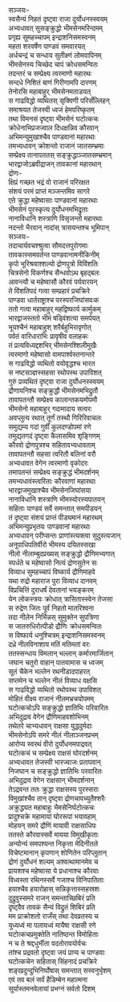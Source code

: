 सञ्जयः-  
स्वसैन्यं निहतं दृष्ट्वा राजा दुर्योधनस्स्वयम्  
अभ्यधावत् सुसङ्क्रुद्धो भीमसेनमरिन्दमम्  
प्रगृह्य सुमहच्चापम् इन्द्राशनिसमस्वनम्  
महता शरवर्षेण पाण्डवं समवारयत्  
अर्धचन्द्रं च सन्धाय सुतीक्ष्णं लोमवापिनम्  
भीमसेनस्य चिच्छेद चापं क्रोधसमन्वितः  
तदन्तरं च सम्प्रेक्ष्य त्वरमाणो महारथः  
सन्दधे निशितं बाणं गिरीणामपि दारणम्  
तेनोरसि महाबाहुर् भीमसेनमताडयत्  
स गाढविद्धो व्यथितस् सृक्विणी परिसँल्लिहन्  
समाश्रयत तेजस्वी ध्वजं हेमपरिष्कृतम्  
तथा विमनसं दृष्ट्वा भीमसेनं घटोत्कचः  
क्रोधेनाभिप्रजज्वाल दिधक्षन्निव कौरवान्  
अभिमन्युमुखाश्चैव पाण्डवानां महारथाः  
तमभ्यधावन् क्रोशन्तो राजानं जातसम्भ्रमाः  
सम्प्रेक्ष्य तानापततस् सङ्क्रुद्धाञ्जातसम्भ्रमान्  
भारद्वाजोऽब्रवीद्राजन् तावकानां महारथान्  
द्रोणः-  
क्षिप्रं गच्छत भद्रं वो राजानं परिरक्षत  
संशयं परमं प्राप्तं मञ्जन्तमिव सागरे  
एते क्रुद्धा महेष्वासाः पाण्डवानां महारथाः  
भीमसेनं पुरस्कृत्य दुर्योधनमभिद्रुताः  
नानाविधानि शस्त्राणि विसृजन्तो महारथाः  
नदन्तो भैरवान् नादांस् त्रासयन्तश्च भूमिपान्  
सञ्जयः-  
तदाचार्यवचश्श्रुत्वा सौमदत्तपुरोगमाः  
तावकास्समवर्तन्त पाण्डवानामनीकिनीम्  
कृपो भूरिश्रवाश्शल्यो द्रोणपुत्रो विविंशतिः  
चित्रसेनो विकर्णश्च सैन्धवोऽथ बृहद्बलः  
आवन्त्यौ च महेष्वासौ कौरवं पर्यवारयन्  
ते विंशतिपदं गत्वा सम्प्रहारं प्रचक्रिरे  
पाण्डवा धार्तराष्ट्राश्च परस्परजिघांसवःक  
ततो गत्वा महाबाहुर् महद्विष्फार्य कार्मुकम्  
भारद्वाजस्ततो भीमं षड्विंशत्या समर्पयत्  
भूयश्चैनं महाबाहुश् शरैर्बहुभिरावृणोत्  
पर्वतं वारिधाराभिः प्रावृषीव वलाहकः  
तं प्रत्यविध्यद्दशभिर् भीमसेनश्शिलीमुखैः  
त्वरमाणो महेष्वासो वामपार्श्वस्तनान्तरे  
स गाढविद्धो व्यथितो वयोवृद्धश्च भारत  
स नष्टसञ्ज्ञस्सहसा रथोपस्थ उपाविशत्  
गुरुं प्रव्यथितं दृष्ट्वा राजा दुर्योधनस्स्वयम्  
द्रौणायनिश्च सङ्क्रुद्धौ भीमसेनमभिद्रुतौ  
तावापतन्तौ सम्प्रेक्ष्य कालान्तकयमोपमौ  
भीमसेनो महाबाहुर् गदामादाय सत्वरः  
अवप्लुत्य रथात् तूर्णं तस्थौ गिरिरिवाचलः  
समुद्यम्य गदां गुर्वीं कुलदण्डोपमां रणे  
तमुद्यतगदं दृष्ट्वा कैलासमिव शृङ्गिणम्  
कौरवो द्रोणपुत्रश्च सहितावभ्यधावताम्  
तावापतन्तौ सहसा त्वरितौ बलिनां वरौ  
अभ्यधावत वेगेन त्वरमाणो वृकोदरः  
तमापतन्तं सम्प्रेक्ष्य सङ्क्रुद्धं भीमदर्शनम्  
तमभ्यधावंस्त्वरिताः कौरवाणां महारथाः  
भारद्वाजमुखाश्चैव भीमसेनजिघांसया  
नानाविधानि शस्त्राणि भीमस्योरस्यपातयन्  
सहिताः पाण्डवं सर्वे समन्तात् समपीडयन्  
तं दृष्ट्वा संशयं प्राप्तं पीड्यमानं महारथम्  
अभिमन्युप्रभृतयः पाण्डवानां महारथाः  
अभ्यधावन् परीप्सन्तः प्राणांस्त्यक्त्वा सुदुस्त्यजान्  
अनूपाधिपतिर्वीरो भीमस्य दयितस्सखा  
नीलो नीलाम्बुदप्रख्यस् सङ्क्रुद्धो द्रौणिमभ्यगात्  
स्पर्धते च महेष्वासो नित्यं द्रोणसुतेन सः  
विव्याध सुमहच्चापं विष्कार्य द्रौणिमाहवे  
यथा रुद्रो महाराज पुरा विव्याध दानवम्  
विप्रचित्तिं दुराधर्षं देवतानां भयङ्करम्  
येन लोकस्त्रयः क्रोधात् त्रासितास्स्वेन तेजसा  
स रुद्रेण जितः पूर्वं निहतो मातरिश्वना  
तदा नीलेन निर्भिन्नस् सुमुक्तेन सुपत्रिणा  
स जातरुधिरोत्पीडो द्रौणिः क्रोधसमन्वितः  
स विष्फार्य धनुश्चित्रम् इन्द्राशनिसमस्वनम्  
दध्रे नीलविनाशाय मतिं मतिमतां वरः  
ततस्सन्धाय विमलान् भल्लान् कर्मारमार्जितान्  
जघान चतुरो वाहान् पातयामास च ध्वजम्  
सूतं चैकेन भल्लेन रथनीडादपाहरत्  
सप्तमेन च भल्लेन नीलं विव्याध वक्षसि  
स गाढविद्धो व्यथितो रथोपस्थ उपाविशत्  
मोहितं वीक्ष्य राजानं नीलमभ्रचयोपमम्  
घटोत्कचोऽपि सङ्क्रुद्धो ज्ञातिभिः परिवारितः  
अभिदुद्राव वेगेन द्रौणिमाहवशोभिनम्  
तथेतरे चाभ्यधावन् राक्षसा युद्धदुर्मदाः  
भीमसेनोऽपि समरे नीलं नीलाञ्जनप्रभम्  
आरोप्य स्वरथं वीरो दुर्योधनमपाद्रवत्  
घटोत्कचं च सम्प्रेक्ष्य राक्षसं घोरदर्शनम्  
अभ्यधावत तेजस्वी भारज्वाजः प्रतापवान्  
निजघान च सङ्क्रुद्धो ज्ञातिभिः परवारितः  
अभिदुद्राव वेगेन राक्षसान् भीमदर्शनान्  
तेऽद्रवन्त ततः क्रुद्धा राक्षसस्य पुरस्सराः  
विमुखांश्चैव तान् दृष्ट्वा द्रोणचापच्युतैश्शरैः  
अक्रुद्ध्यत महाबाहुः भैमसेनिर्घटोत्कचः  
प्रादुश्चक्रे महामायां घोररूपां भयावहाम्  
मोहयन् समरे द्रौणिं मायावी राक्षसाधिपः  
ततस्ते कौरवास्सर्वे मायया विमुखीकृताः  
अन्योन्यं समपश्यन्त निकृत्ता मेदिनीतले  
विचेष्टमानान् कृपणान् शोणितेन परिप्लुतान्  
द्रोणं दुर्योधनं शल्यम् अश्वत्थामानमेव च  
प्रायशश्च महेष्वासा ये प्रधानाश्च कौरवाः  
विध्वस्ता रथिनस्सर्वे गजाश्च विनिपातिताः  
हयाश्चैव हयारोहास् सन्निकृत्तास्सहस्रशः  
दुद्रुवुस्समरे राजन् समन्ताच्छिबिरं प्रति  
दृष्ट्वैव तावकं सैन्यं विद्रुतं शिबिरं प्रति  
मम प्राक्रोशतो राजँस् तथा देवव्रतस्य च  
युध्यध्वं मा पलायध्वं मायैषा राक्षसी रणे  
घटोत्कचप्रमुक्तेति नातिष्ठन्त विमोहिताः  
न च ते श्रद्दधुर्भीता वदतोरावयोर्वचः  
तांश्च प्रद्रवतो दृष्ट्वा जयं प्राप्य च पाण्डवाः  
घटोत्कचेन सहितास् सिंहनादं प्रचक्रिरे  
शङ्खदुन्दुभिनिर्घोषास् समन्तात् सस्वनुर्भृशम्  
एवं तव बलं सर्वं हैडिम्बेन महात्मना  
सूर्यास्तमनवेलायां प्रभग्नं सर्वतो दिशम्  
